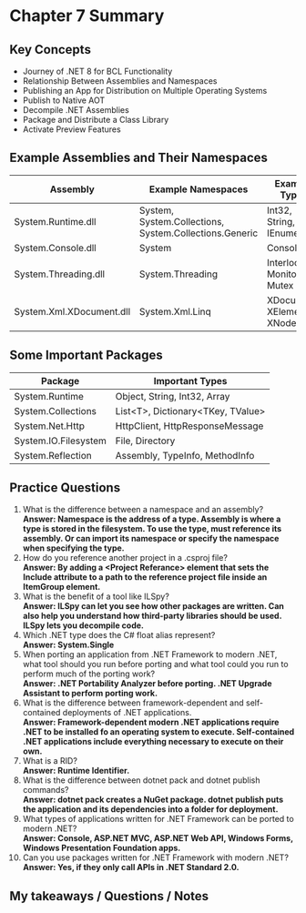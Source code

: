 # Chapter 7 Summary

## Key Concepts
* Journey of .NET 8 for BCL Functionality
* Relationship Between Assemblies and Namespaces
* Publishing an App for Distribution on Multiple Operating Systems
* Publish to Native AOT
* Decompile .NET Assemblies
* Package and Distribute a Class Library
* Activate Preview Features

## Example Assemblies and Their Namespaces
| Assembly | Example Namespaces | Example Types |
|----------|--------------------|---------------|
| System.Runtime.dll | System, System.Collections, System.Collections.Generic | Int32, String, IEnumerable<T> |  
| System.Console.dll | System | Console |  
| System.Threading.dll | System.Threading | Interlocked, Monitor, Mutex |
| System.Xml.XDocument.dll | System.Xml.Linq | XDocument, XElement, XNode |

## Some Important Packages
| Package | Important Types |
|---------|-----------------|
| System.Runtime | Object, String, Int32, Array |
| System.Collections | List<T<T>>, Dictionary<TKey, TValue> |
| System.Net.Http | HttpClient, HttpResponseMessage |
| System.IO.Filesystem | File, Directory |
| System.Reflection | Assembly, TypeInfo, MethodInfo |

## Practice Questions
1. What is the difference between a namespace and an assembly?  
**Answer: Namespace is the address of a type. Assembly is where a type is stored in the filesystem. To use the type, must reference its assembly. Or can import its namespace or specify the namespace when specifying the type.**
2. How do you reference another project in a .csproj file?  
**Answer: By adding a <Project Referance<Project Reference>> element that sets the Include attribute to a path to the reference project file inside an ItemGroup element.**
3. What is the benefit of a tool like ILSpy?  
**Answer: ILSpy can let you see how other packages are written. Can also help you understand how third-party libraries should be used. ILSpy lets you decompile code.**
4. Which .NET type does the C# float alias represent?  
**Answer: System.Single**
5. When porting an application from .NET Framework to modern .NET, what tool should you run before porting and what tool could you run to perform much of the porting work?  
**Answer: .NET Portability Analyzer before porting. .NET Upgrade Assistant to perform porting work.**
6. What is the difference between framework-dependent and self-contained deployments of .NET applications.  
**Answer: Framework-dependent modern .NET applications require .NET to be installed fo an operating system to execute. Self-contained .NET applications include everything necessary to execute on their own.**
7. What is a RID?  
**Answer: Runtime Identifier.**
8. What is the difference between dotnet pack and dotnet publish commands?  
**Answer: dotnet pack creates a NuGet package. dotnet publish puts the application and its dependencies into a folder for deployment.**
9. What types of applications written for .NET Framework can be ported to modern .NET?  
**Answer: Console, ASP.NET MVC, ASP.NET Web API, Windows Forms, Windows Presentation Foundation apps.**
10. Can you use packages written for .NET Framework with modern .NET?  
**Answer: Yes, if they only call APIs in .NET Standard 2.0.**

## My takeaways / Questions / Notes





